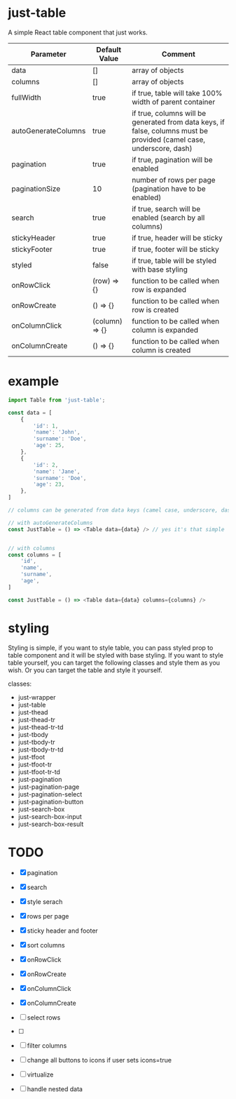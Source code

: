 # just-table
A simple React table component that just works.  

| Parameter | Default Value | Comment |
| --- | --- | --- |
| data | [] | array of objects |
| columns | [] | array of objects |
| fullWidth | true | if true, table will take 100% width of parent container |
| autoGenerateColumns | true | if true, columns will be generated from data keys, if false, columns must be provided (camel case, underscore, dash) |
| pagination | true | if true, pagination will be enabled |
| paginationSize | 10 | number of rows per page (pagination have to be enabled) |
| search | true | if true, search will be enabled (search by all columns) |
| stickyHeader | true | if true, header will be sticky |
| stickyFooter | true | if true, footer will be sticky |
| styled | false | if true, table will be styled with base styling |
| onRowClick | (row) => {} | function to be called when row is expanded |
| onRowCreate | () => {} | function to be called when row is created |
| onColumnClick | (column) => {} | function to be called when column is expanded |
| onColumnCreate | () => {} | function to be called when column is created |

# example
```javascript
import Table from 'just-table';

const data = [
    {
        'id': 1,
        'name': 'John',
        'surname': 'Doe',
        'age': 25,
    },
    {
        'id': 2,
        'name': 'Jane',
        'surname': 'Doe',
        'age': 23,
    },
]

// columns can be generated from data keys (camel case, underscore, dash) if autoGenerateColumns is true or columns can be provided manually

// with autoGenerateColumns
const JustTable = () => <Table data={data} /> // yes it's that simple


// with columns
const columns = [
    'id',
    'name',
    'surname',
    'age',
]

const JustTable = () => <Table data={data} columns={columns} />
```

# styling
Styling is simple, if you want to style table, you can pass styled prop to table component and it will be styled with base styling. If you want to style table yourself, you can target the following classes and style them as you wish. Or you can target the table and style it yourself.

classes:
- just-wrapper
- just-table
- just-thead
- just-thead-tr
- just-thead-tr-td
- just-tbody
- just-tbody-tr
- just-tbody-tr-td
- just-tfoot
- just-tfoot-tr
- just-tfoot-tr-td
- just-pagination
- just-pagination-page
- just-pagination-select
- just-pagination-button
- just-search-box
- just-search-box-input
- just-search-box-result


# TODO
- [x] pagination
- [x] search
- [x] style serach
- [x] rows per page
- [x] sticky header and footer
- [x] sort columns
- [x] onRowClick
- [x] onRowCreate
- [x] onColumnClick
- [x] onColumnCreate
- [ ] select rows
- [ ] 
- [ ] filter columns
- [ ] change all buttons to icons if user sets icons=true
- [ ] virtualize
- [ ] handle nested data



